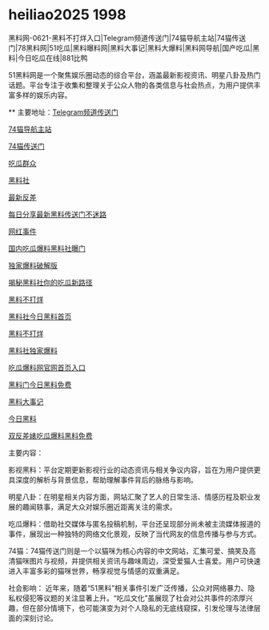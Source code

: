 # heiliao2025 1998
黑料网-0621-黑料不打烊入口|Telegram频道传送门|74猫导航主站|74猫传送门|78黑料网|51吃瓜|黑料曝料网|黑料大事记|黑料大爆料|黑料网导航|国产吃瓜|黑料|今日吃瓜在线|881比鸭

51黑料网是一个聚焦娱乐圈动态的综合平台，涵盖最新影视资讯、明星八卦及热门话题。平台专注于收集和整理关于公众人物的各类信息与社会热点，为用户提供丰富多样的娱乐内容。

** 主要地址：<a href="https://74mao.com/">Telegram频道传送门</a>

<a href="https://74mao.com/">74猫导航主站</a>

<a href="https://74mao.com/">74猫传送门</a>

<a href="https://hl102.pages.dev/">吃瓜群众</a>

<a href="https://hl435.pages.dev/">黑料社</a>

<a href="https://hl104.pages.dev/">最新反差</a>

<a href="https://hl437.pages.dev/">每日分享最新黑料传送门不迷路</a>

<a href="https://hl103.pages.dev/">网红事件</a>

<a href="https://hl439.pages.dev/">国内吃瓜爆料黑料社曝门</a>

<a href="https://hl105.pages.dev/">独家爆料破解版</a>

<a href="https://hl442.pages.dev/">揭秘黑料社你的吃瓜新路径</a>

<a href="https://hl118.pages.dev/">黑料不打烊</a>

<a href="https://hl115.pages.dev/">黑料社今日黑料首页</a>

<a href="https://hl108.pages.dev/">黑料不打烊</a>

<a href="https://hl117.pages.dev/">黑料社独家爆料</a>

<a href="https://hl109.pages.dev/">吃瓜爆料网官网首页入口</a>

<a href="https://hl113.pages.dev/">黑料门今日黑料免费</a>

<a href="https://hl107.pages.dev/">黑料大事记</a>

<a href="https://hl116.pages.dev/">今日黑料</a>

<a href="https://hl112.pages.dev/">双反差婊吃瓜爆料黑料免费</a>

主要内容：

影视黑料：平台定期更新影视行业的动态资讯与相关争议内容，旨在为用户提供更具深度的解析与背景信息，帮助理解事件背后的脉络与影响。

明星八卦：在明星相关内容方面，网站汇聚了艺人的日常生活、情感历程及职业发展的趣闻轶事，满足大众对娱乐圈近距离关注的需求。

吃瓜爆料：借助社交媒体与匿名投稿机制，平台还呈现部分尚未被主流媒体报道的事件，展现出一种独特的网络文化景观，反映了当代网友的信息传播与参与方式。

74猫：74猫传送门则是一个以猫咪为核心内容的中文网站，汇集可爱、搞笑及高清猫咪图片与视频，并提供相关资讯与趣味周边，深受爱猫人士喜爱。用户可快速进入丰富多彩的猫咪世界，畅享视觉与情感的双重满足。

社会影响：
近年来，随着“51黑料”相关事件引发广泛传播，公众对网络暴力、隐私权侵犯等议题的关注显著上升。“吃瓜文化”虽展现了社会对公共事件的浓厚兴趣，但在部分情境下，也可能演变为对个人隐私的无底线窥探，引发伦理与法律层面的深刻讨论。
